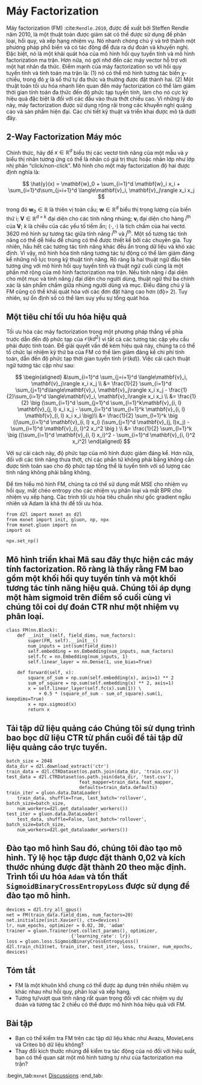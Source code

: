 # Máy Factorization

Máy factorization (FM) :cite:`Rendle.2010`, được đề xuất bởi Steffen Rendle năm 2010, là một thuật toán được giám sát có thể được sử dụng để phân loại, hồi quy, và xếp hạng nhiệm vụ. Nó nhanh chóng chú ý và trở thành một phương pháp phổ biến và có tác động để đưa ra dự đoán và khuyến nghị. Đặc biệt, nó là một khái quát hóa của mô hình hồi quy tuyến tính và mô hình factorization ma trận. Hơn nữa, nó gợi nhớ đến các máy vector hỗ trợ với một hạt nhân đa thức. Điểm mạnh của máy factorization so với hồi quy tuyến tính và tính toán ma trận là: (1) nó có thể mô hình tương tác biến $\chi$-chiều, trong đó $\chi$ là số thứ tự đa thức và thường được đặt thành hai. (2) Một thuật toán tối ưu hóa nhanh liên quan đến máy factorization có thể làm giảm thời gian tính toán đa thức đến độ phức tạp tuyến tính, làm cho nó cực kỳ hiệu quả đặc biệt là đối với các đầu vào thưa thớt chiều cao. Vì những lý do này, máy factorization được sử dụng rộng rãi trong các khuyến nghị quảng cáo và sản phẩm hiện đại. Các chi tiết kỹ thuật và triển khai được mô tả dưới đây. 

## 2-Way Factorization Máy móc

Chính thức, hãy để $x \in \mathbb{R}^d$ biểu thị các vectơ tính năng của một mẫu và $y$ biểu thị nhãn tương ứng có thể là nhãn có giá trị thực hoặc nhãn lớp như lớp nhị phân “click/non-click”. Mô hình cho một máy factorization độ hai được định nghĩa là: 

$$
\hat{y}(x) = \mathbf{w}_0 + \sum_{i=1}^d \mathbf{w}_i x_i + \sum_{i=1}^d\sum_{j=i+1}^d \langle\mathbf{v}_i, \mathbf{v}_j\rangle x_i x_j
$$

trong đó $\mathbf{w}_0 \in \mathbb{R}$ là thiên vị toàn cầu; $\mathbf{w} \in \mathbb{R}^d$ biểu thị trọng lượng của biến thứ i; $\mathbf{V} \in \mathbb{R}^{d\times k}$ đại diện cho các tính năng nhúng; $\mathbf{v}_i$ đại diện cho hàng $i^\mathrm{th}$ của $\mathbf{V}$; $k$ là chiều của các yếu tố tiềm ẩn; $\langle\cdot, \cdot \rangle$ là tích chấm của hai vectơ. 3620 mô hình sự tương tác giữa tính năng $i^\mathrm{th}$ và $j^\mathrm{th}$. Một số tương tác tính năng có thể dễ hiểu để chúng có thể được thiết kế bởi các chuyên gia. Tuy nhiên, hầu hết các tương tác tính năng khác đều ẩn trong dữ liệu và khó xác định. Vì vậy, mô hình hóa tính năng tương tác tự động có thể làm giảm đáng kể những nỗ lực trong kỹ thuật tính năng. Rõ ràng là hai thuật ngữ đầu tiên tương ứng với mô hình hồi quy tuyến tính và thuật ngữ cuối cùng là một phần mở rộng của mô hình factorization ma trận. Nếu tính năng $i$ đại diện cho một mục và tính năng $j$ đại diện cho người dùng, thuật ngữ thứ ba chính xác là sản phẩm chấm giữa nhúng người dùng và mục. Điều đáng chú ý là FM cũng có thể khái quát hóa với các đơn đặt hàng cao hơn (độ> 2). Tuy nhiên, sự ổn định số có thể làm suy yếu sự tổng quát hóa. 

## Một tiêu chí tối ưu hóa hiệu quả

Tối ưu hóa các máy factorization trong một phương pháp thẳng về phía trước dẫn đến độ phức tạp của $\mathcal{O}(kd^2)$ vì tất cả các tương tác cặp yêu cầu phải được tính toán. Để giải quyết vấn đề kém hiệu quả này, chúng ta có thể tổ chức lại nhiệm kỳ thứ ba của FM có thể làm giảm đáng kể chi phí tính toán, dẫn đến độ phức tạp thời gian tuyến tính ($\mathcal{O}(kd)$). Việc cải cách thuật ngữ tương tác cặp như sau: 

$$
\begin{aligned}
&\sum_{i=1}^d \sum_{j=i+1}^d \langle\mathbf{v}_i, \mathbf{v}_j\rangle x_i x_j \\
 &= \frac{1}{2} \sum_{i=1}^d \sum_{j=1}^d\langle\mathbf{v}_i, \mathbf{v}_j\rangle x_i x_j - \frac{1}{2}\sum_{i=1}^d \langle\mathbf{v}_i, \mathbf{v}_i\rangle x_i x_i \\
 &= \frac{1}{2} \big (\sum_{i=1}^d \sum_{j=1}^d \sum_{l=1}^k\mathbf{v}_{i, l} \mathbf{v}_{j, l} x_i x_j - \sum_{i=1}^d \sum_{l=1}^k \mathbf{v}_{i, l} \mathbf{v}_{i, l} x_i x_i \big)\\
 &=  \frac{1}{2} \sum_{l=1}^k \big ((\sum_{i=1}^d \mathbf{v}_{i, l} x_i) (\sum_{j=1}^d \mathbf{v}_{j, l}x_j) - \sum_{i=1}^d \mathbf{v}_{i, l}^2 x_i^2 \big ) \\
 &= \frac{1}{2} \sum_{l=1}^k \big ((\sum_{i=1}^d \mathbf{v}_{i, l} x_i)^2 - \sum_{i=1}^d \mathbf{v}_{i, l}^2 x_i^2)
 \end{aligned}
$$

Với sự cải cách này, độ phức tạp của mô hình được giảm đáng kể. Hơn nữa, đối với các tính năng thưa thớt, chỉ các phần tử không phải bằng không cần được tính toán sao cho độ phức tạp tổng thể là tuyến tính với số lượng các tính năng không phải bằng không. 

Để tìm hiểu mô hình FM, chúng ta có thể sử dụng mất MSE cho nhiệm vụ hồi quy, mất chéo entropy cho các nhiệm vụ phân loại và mất BPR cho nhiệm vụ xếp hạng. Các trình tối ưu hóa tiêu chuẩn như gốc gradient ngẫu nhiên và Adam là khả thi để tối ưu hóa.

```{.python .input  n=2}
from d2l import mxnet as d2l
from mxnet import init, gluon, np, npx
from mxnet.gluon import nn
import os

npx.set_np()
```

## Mô hình triển khai Mã sau đây thực hiện các máy tính factorization. Rõ ràng là thấy rằng FM bao gồm một khối hồi quy tuyến tính và một khối tương tác tính năng hiệu quả. Chúng tôi áp dụng một hàm sigmoid trên điểm số cuối cùng vì chúng tôi coi dự đoán CTR như một nhiệm vụ phân loại.

```{.python .input  n=2}
class FM(nn.Block):
    def __init__(self, field_dims, num_factors):
        super(FM, self).__init__()
        num_inputs = int(sum(field_dims))
        self.embedding = nn.Embedding(num_inputs, num_factors)
        self.fc = nn.Embedding(num_inputs, 1)
        self.linear_layer = nn.Dense(1, use_bias=True)

    def forward(self, x):
        square_of_sum = np.sum(self.embedding(x), axis=1) ** 2
        sum_of_square = np.sum(self.embedding(x) ** 2, axis=1)
        x = self.linear_layer(self.fc(x).sum(1)) \
            + 0.5 * (square_of_sum - sum_of_square).sum(1, keepdims=True)
        x = npx.sigmoid(x)
        return x
```

## Tải tập dữ liệu quảng cáo Chúng tôi sử dụng trình bao bọc dữ liệu CTR từ phần cuối để tải tập dữ liệu quảng cáo trực tuyến.

```{.python .input  n=3}
batch_size = 2048
data_dir = d2l.download_extract('ctr')
train_data = d2l.CTRDataset(os.path.join(data_dir, 'train.csv'))
test_data = d2l.CTRDataset(os.path.join(data_dir, 'test.csv'),
                           feat_mapper=train_data.feat_mapper,
                           defaults=train_data.defaults)
train_iter = gluon.data.DataLoader(
    train_data, shuffle=True, last_batch='rollover', batch_size=batch_size,
    num_workers=d2l.get_dataloader_workers())
test_iter = gluon.data.DataLoader(
    test_data, shuffle=False, last_batch='rollover', batch_size=batch_size,
    num_workers=d2l.get_dataloader_workers())
```

## Đào tạo mô hình Sau đó, chúng tôi đào tạo mô hình. Tỷ lệ học tập được đặt thành 0,02 và kích thước nhúng được đặt thành 20 theo mặc định. Trình tối ưu hóa `Adam` và tổn thất `SigmoidBinaryCrossEntropyLoss` được sử dụng để đào tạo mô hình.

```{.python .input  n=5}
devices = d2l.try_all_gpus()
net = FM(train_data.field_dims, num_factors=20)
net.initialize(init.Xavier(), ctx=devices)
lr, num_epochs, optimizer = 0.02, 30, 'adam'
trainer = gluon.Trainer(net.collect_params(), optimizer,
                        {'learning_rate': lr})
loss = gluon.loss.SigmoidBinaryCrossEntropyLoss()
d2l.train_ch13(net, train_iter, test_iter, loss, trainer, num_epochs, devices)
```

## Tóm tắt

* FM là một khuôn khổ chung có thể được áp dụng trên nhiều nhiệm vụ khác nhau như hồi quy, phân loại và xếp hạng.
* Tương tự/vượt qua tính năng rất quan trọng đối với các nhiệm vụ dự đoán và tương tác 2 chiều có thể được mô hình hóa hiệu quả với FM.

## Bài tập

* Bạn có thể kiểm tra FM trên các tập dữ liệu khác như Avazu, MovieLens và Criteo bộ dữ liệu không?
* Thay đổi kích thước nhúng để kiểm tra tác động của nó đối với hiệu suất, bạn có thể quan sát một mô hình tương tự như của factorization ma trận?

:begin_tab:`mxnet`
[Discussions](https://discuss.d2l.ai/t/406)
:end_tab:
